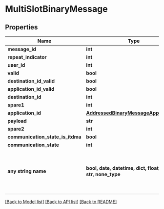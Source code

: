 # MultiSlotBinaryMessage


## Properties
Name | Type | Description | Notes
------------ | ------------- | ------------- | -------------
**message_id** | **int** |  | 
**repeat_indicator** | **int** |  | 
**user_id** | **int** |  | 
**valid** | **bool** |  | 
**destination_id_valid** | **bool** |  | 
**application_id_valid** | **bool** |  | 
**destination_id** | **int** |  | 
**spare1** | **int** |  | 
**application_id** | [**AddressedBinaryMessageApplicationID**](AddressedBinaryMessageApplicationID.md) |  | 
**payload** | **str** |  | 
**spare2** | **int** |  | 
**communication_state_is_itdma** | **bool** |  | 
**communication_state** | **int** |  | 
**any string name** | **bool, date, datetime, dict, float, int, list, str, none_type** | any string name can be used but the value must be the correct type | [optional]

[[Back to Model list]](../README.md#documentation-for-models) [[Back to API list]](../README.md#documentation-for-api-endpoints) [[Back to README]](../README.md)


